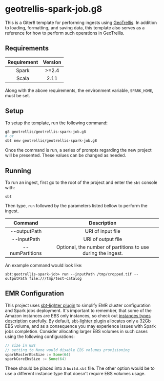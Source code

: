 # geotrellis-spark-job.g8

This is a Giter8 template for performing ingests using
[GeoTrellis](https://github.com/locationtech/geotrellis). In addition
to loading, formatting, and saving data, this template also serves as
a reference for how to perform such operations in GeoTrellis.

## Requirements

| Requirement | Version |
|:-----------:|:-------:|
|    Spark    |  >=2.4  |
|    Scala    |   2.11  |


Along with the above requirements, the environment variable, `SPARK_HOME`, must be set.

## Setup

To setup the template, run the following command:

```sh
g8 geotrellis/geotrellis-spark-job.g8
# or
sbt new geotrellis/geotrellis-spark-job.g8
```

Once the command is run, a series of prompts regarding the new
project will be presented. These values can be changed as needed.

## Running

To run an ingest, first go to the root of the project and enter the
`sbt` console with:

```
sbt
```

Then type, `run` followed by the parameters listed bellow to perform the
ingest.

|     Command     | Description                                                       |
|:---------------:|:-----------------------------------------------------------------:|
| --outputPath    | URI of input file                                                  |
| --inputPath     | URI of output file                                                 |
| --numPartitions | Optional, the number of partitions to use during the ingest.      |

An example command would look like:

```
sbt:geotrellis-spark-job> run --inputPath /tmp/cropped.tif --outputPath file:///tmp/test-catalog
```

## EMR Configuration

This project uses [sbt-lighter plugin](https://github.com/pishen/sbt-lighter) to simplify EMR cluster configuration and Spark jobs deployment. It's important to remember, that some of the Amazon instances are EBS only instances, so check out [instances types description](https://aws.amazon.com/ru/ec2/instance-types/) carefully. By default, [sbt-lighter plugin](https://github.com/pishen/sbt-lighter) allocates only a 32Gb EBS volume, and as a consequence you may experience issues with Spark jobs completion. Consider allocating larger EBS volumes in such cases using the following configurations: 

```scala
// size in GBs
// setting to None would disable EBS volumes provisioning
sparkMasterEbsSize := Some(64)
sparkCoreEbsSize := Some(64)
```

These should be placed into a `build.sbt` file. The other option would be to use a different instance type that doesn't require EBS volumes usage. 
